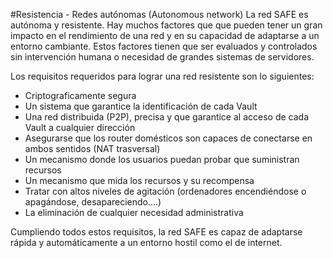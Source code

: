 #Resistencia - Redes autónomas (Autonomous network)
La red SAFE es autónoma y resistente. Hay muchos factores que que pueden tener un gran impacto en el rendimiento de una red y en su capacidad de adaptarse a un entorno cambiante. Estos factores tienen que ser evaluados y controlados sin intervención humana o necesidad de grandes sistemas de servidores.

Los requisitos requeridos para lograr una red resistente son lo siguientes:

* Criptograficamente segura
* Un sistema que garantice la identificación de cada Vault
* Una red distribuida (P2P), precisa y que garantice al acceso de cada Vault a cualquier dirección
* Asegurarse que los router domésticos son capaces de conectarse en ambos sentidos (NAT trasversal)
* Un mecanismo donde los usuarios puedan probar que suministran recursos
* Un mecanismo que mida los recursos y su recompensa
* Tratar con altos niveles de agitación (ordenadores encendiéndose o apagándose, desapareciendo....)
* La eliminación de cualquier necesidad administrativa

Cumpliendo todos estos requisitos, la red SAFE es capaz de adaptarse rápida y automáticamente a un entorno hostil como el de internet.

